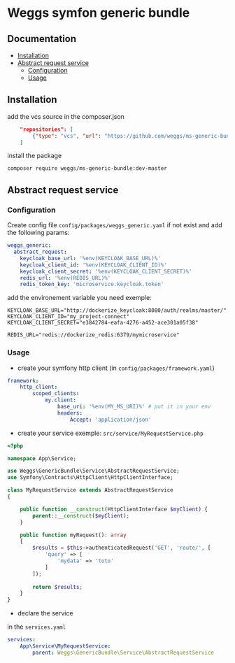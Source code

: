 # Weggs symfon generic bundle

## Documentation
- [Installation](#installation)
- [Abstract request service](#Abstract-request-service)
    - [Configuration](#configuration)
    - [Usage](#usage)

## Installation
add the vcs source in the composer.json
```json
    "repositories": [
        {"type": "vcs", "url": "https://github.com/weggs/ms-generic-bundle"}
    ]
```

install the package

```
composer require weggs/ms-generic-bundle:dev-master
```
## Abstract request service

### Configuration

Create config file `config/packages/weggs_generic.yaml` if not exist and add the following params:

```yaml
weggs_generic:
  abstract_request:
    keycloak_base_url: '%env(KEYCLOAK_BASE_URL)%'
    keycloak_client_id: '%env(KEYCLOAK_CLIENT_ID)%'
    keycloak_client_secret: '%env(KEYCLOAK_CLIENT_SECRET)%'
    redis_url: '%env(REDIS_URL)%'
    redis_token_key: 'microservice.keycloak.token'
```

add the environement variable you need exemple:
```
KEYCLOAK_BASE_URL="http://dockerize_keycloak:8080/auth/realms/master/"
KEYCLOAK_CLIENT_ID="my_project-connect"
KEYCLOAK_CLIENT_SECRET="e3842784-eafa-4276-a452-ace301a05f38"

REDIS_URL="redis://dockerize_redis:6379/mymicroservice"
```

### Usage

- create your symfony http client (in `config/packages/framework.yaml`)
```yaml
framework:
    http_client:
        scoped_clients:
            my.client:
                base_uri: '%env(MY_MS_URI)%' # put it in your env
                headers:
                    Accept: 'application/json'
```

- create your service exemple: `src/service/MyRequestService.php`

```php
<?php

namespace App\Service;

use Weggs\GenericBundle\Service\AbstractRequestService;
use Symfony\Contracts\HttpClient\HttpClientInterface;

class MyRequestService extends AbstractRequestService
{

    public function __construct(HttpClientInterface $myClient) {
        parent::__construct($myClient);
    }

    public function myRequest(): array
    {
        $results = $this->authenticatedRequest('GET', 'route/', [
            'query' => [
                'mydata' => 'toto'
            ]
        ]);
        
        return $results;
    }
}

```

- declare the service

in the `services.yaml`

```yaml
services:
    App\Service\MyRequestService:
        parent: Weggs\GenericBundle\Service\AbstractRequestService
```
